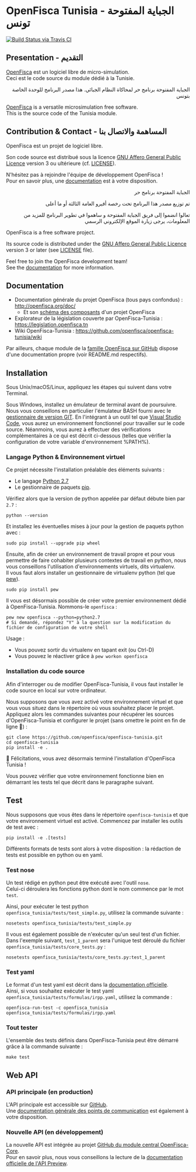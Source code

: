 # OpenFisca Tunisia - الجباية المفتوحة  تونس

[![Build Status via Travis CI](https://travis-ci.org/openfisca/openfisca-tunisia.svg?branch=master)](https://travis-ci.org/openfisca/openfisca-tunisia)

## Presentation - التقديم

[OpenFisca](http://openfisca.org) est un logiciel libre de micro-simulation.  
Ceci est le code source du module dédié à la Tunisie.

<p align='right'>الجباية المفتوحة برنامج حر لمحاكاة النظام الجبائي.  
 هذا مصدر البرنامج للوحدة الخاصة بتونس</p>

[OpenFisca](http://openfisca.org) is a versatile microsimulation free software.  
This is the source code of the Tunisia module.

## Contribution & Contact - المساهمة والاتصال بنا 

OpenFisca est un projet de logiciel libre.

Son code source est distribué sous la licence [GNU Affero General Public Licence](http://www.gnu.org/licenses/agpl.html)
version 3 ou ultérieure (cf. [LICENSE](https://github.com/openfisca/openfisca-tunisia/blob/master/LICENSE)).

N'hésitez pas à rejoindre l'équipe de développement OpenFisca !  
Pour en savoir plus, une [documentation](http://openfisca.org/doc/contribute/index.html) est à votre disposition.


<p align='right'> الجباية المفتوحة برنامج حر</p>

<p align='right'> تم توزيع مصدر هذا البرنامج تحت رخصة أفيرو العامة الثالثة أو ما أعلى</p>

<p align='right'>تعالوا انضموا إلى فريق الجباية المفتوحة و ساهموا في تطوير البرنامج 
للمزيد من المعلومات، يرجى زيارة الموقع الإلكتروني الرسمي 

</p>


OpenFisca is a free software project.

Its source code is distributed under the [GNU Affero General Public Licence](http://www.gnu.org/licenses/agpl.html)
version 3 or later (see [LICENSE](https://github.com/openfisca/openfisca-tunisia/blob/master/LICENSE) file).

Feel free to join the OpenFisca development team!  
See the [documentation](http://openfisca.org/doc/contribute/index.html) for more information.

## Documentation

* Documentation générale du projet OpenFisca (tous pays confondus) : http://openfisca.org/doc/
  - Et son [schéma des composants](http://openfisca.org/doc/#project-components) d'un projet OpenFisca
* Explorateur de la législation couverte par OpenFisca-Tunisia : https://legislation.openfisca.tn
* Wiki OpenFisca-Tunisia : https://github.com/openfisca/openfisca-tunisia/wiki

Par ailleurs, chaque module de la [famille OpenFisca sur GitHub](https://github.com/openfisca) dispose d'une documentation propre (voir README.md respectifs).

## Installation

Sous Unix/macOS/Linux, appliquez les étapes qui suivent dans votre Terminal.

Sous Windows, installez un émulateur de terminal avant de poursuivre.  
Nous vous conseillons en particulier l'émulateur BASH fourni avec le [gestionnaire de version GIT](https://git-for-windows.github.io). 
En l'intégrant à un outil tel que [Visual Studio Code](https://code.visualstudio.com), vous aurez un environnement fonctionnel pour travailler sur le code source. 
Néanmoins, vous aurez à effectuer des vérifications complémentaires à ce qui est décrit ci-dessous (telles que vérifier la configuration de votre variable d'environnement %PATH%).

### Langage Python & Environnement virtuel

Ce projet nécessite l'installation préalable des éléments suivants :
* Le langage [Python 2.7](https://www.python.org/downloads/)
* Le gestionnaire de paquets [pip](https://pip.pypa.io/en/stable/installing/).

Vérifiez alors que la version de python appelée par défaut débute bien par `2.7` :

```
python --version
```

Et installez les éventuelles mises à jour pour la gestion de paquets python avec :

```
sudo pip install --upgrade pip wheel
```

Ensuite, afin de créer un environnement de travail propre et pour vous permettre de faire cohabiter plusieurs contextes de travail en python, 
nous vous conseillons l'utilisation d'environnements virtuels, dits virtualenv.  
Il vous faut alors installer un gestionnaire de virtualenv python (tel que [pew](https://github.com/berdario/pew)).

```
sudo pip install pew
```

Il vous est désormais possible de créer votre premier environnement dédié à OpenFisca-Tunisia. Nommons-le `openfisca` :

```
pew new openfisca --python=python2.7
# Si demandé, répondez "Y" à la question sur la modification du fichier de configuration de votre shell
```

Usage :
* Vous pouvez sortir du virtualenv en tapant exit (ou Ctrl-D)
* Vous pouvez le réactiver grâce à `pew workon openfisca`

### Installation du code source

Afin d'interroger ou de modifier OpenFisca-Tunisia, il vous faut installer le code source en local sur votre ordinateur. 

Nous supposons que vous avez activé votre environnement virtuel et que vous vous situez dans le répertoire où vous souhaitez placer le projet.  
Appliquez alors les commandes suivantes pour récupérer les sources d'OpenFisca-Tunisia et configurer le projet (sans omettre le point en fin de ligne :slightly_smiling_face:) :

```
git clone https://github.com/openfisca/openfisca-tunisia.git
cd openfisca-tunisia
pip install -e .
```

:tada: Félicitations, vous avez désormais terminé l'installation d'OpenFisca Tunisia ! 

Vous pouvez vérifier que votre environnement fonctionne bien en démarrant les tests tel que décrit dans le paragraphe suivant.

## Test

Nous supposons que vous êtes dans le répertoire `openfisca-tunisia` et que votre environnement virtuel est activé.
Commencez par installer les outils de test avec :

```
pip install -e .[tests]
```

Différents formats de tests sont alors à votre disposition : la rédaction de tests est possible en python ou en yaml.

### Test nose

Un test rédigé en python peut être exécuté avec l'outil `nose`.  
Celui-ci déroulera les fonctions python dont le nom commence par le mot `test`.

Ainsi, pour exécuter le test python `openfisca_tunisia/tests/test_simple.py`, utilisez la commande suivante :

```
nosetests openfisca_tunisia/tests/test_simple.py
```

Il vous est également possible de n'exécuter qu'un seul test d'un fichier. Dans l'exemple suivant, `test_1_parent` sera l'unique test déroulé du fichier `openfisca_tunisia/tests/core_tests.py` :

```
nosetests openfisca_tunisia/tests/core_tests.py:test_1_parent
```

### Test yaml

Le format d'un test yaml est décrit dans la [documentation officielle](http://openfisca.org/doc/coding-the-legislation/writing_yaml_tests.html).  
Ainsi, si vous souhaitez exécuter le test yaml `openfisca_tunisia/tests/formulas/irpp.yaml`, utilisez la commande :

```
openfisca-run-test -c openfisca_tunisia openfisca_tunisia/tests/formulas/irpp.yaml 
```

### Tout tester

L'ensemble des tests définis dans OpenFisca-Tunisia peut être démarré grâce à la commande suivante :

```
make test
```

## Web API

### API principale (en production)

L'API principale est accessible sur [GitHub](https://github.com/openfisca/openfisca-web-api).  
Une [documentation générale des points de communication](http://openfisca.org/doc/openfisca-web-api/endpoints.html) est également à votre disposition.

### Nouvelle API (en développement)

La nouvelle API est intégrée au projet [GitHub du module central OpenFisca-Core](https://github.com/openfisca/openfisca-core).  
Pour en savoir plus, nous vous conseillons la lecture de la [documentation officielle de l'API Preview](http://openfisca.org/doc/openfisca-web-api/preview-api.html).
